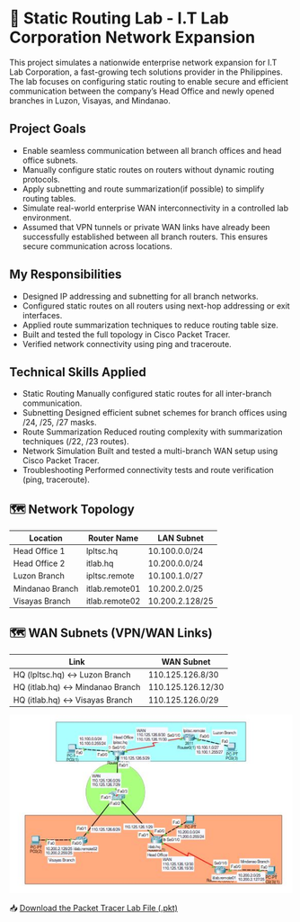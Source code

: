 
# 📡 Static Routing Lab - I.T Lab Corporation Network Expansion

This project simulates a nationwide enterprise network expansion for I.T Lab Corporation, a fast-growing tech solutions provider in the Philippines. The lab focuses on configuring static routing to enable secure and efficient communication between the company’s Head Office and newly opened branches in Luzon, Visayas, and Mindanao.

##  Project Goals
- Enable seamless communication between all branch offices and head office subnets.
- Manually configure static routes on routers without dynamic routing protocols.
- Apply subnetting and route summarization(if possible) to simplify routing tables.
- Simulate real-world enterprise WAN interconnectivity in a controlled lab environment.
- Assumed that VPN tunnels or private WAN links have already been successfully established between all branch routers. This ensures secure communication across locations.

##  My Responsibilities
- Designed IP addressing and subnetting for all branch networks.
- Configured static routes on all routers using next-hop addressing or exit interfaces.
- Applied route summarization techniques to reduce routing table size.
- Built and tested the full topology in Cisco Packet Tracer.
- Verified network connectivity using ping and traceroute.

## Technical Skills Applied
- Static Routing	Manually configured static routes for all inter-branch communication.
- Subnetting	Designed efficient subnet schemes for branch offices using /24, /25, /27 masks.
- Route Summarization	Reduced routing complexity with summarization techniques (/22, /23 routes).
- Network Simulation	Built and tested a multi-branch WAN setup using Cisco Packet Tracer.
- Troubleshooting	Performed connectivity tests and route verification (ping, traceroute).


## 🗺️ Network Topology
| Location            | Router Name        | LAN Subnet             |
|---------------------|--------------------|------------------------|
| Head Office 1       | lpltsc.hq          | 10.100.0.0/24          |
| Head Office 2       | itlab.hq           | 10.200.0.0/24          |
| Luzon Branch        | ipltsc.remote      | 10.100.1.0/27          |
| Mindanao Branch     | itlab.remote01     | 10.200.2.0/25          |
| Visayas Branch      | itlab.remote02     | 10.200.2.128/25        |

## 🗺️ WAN Subnets (VPN/WAN Links)
| Link                            | WAN Subnet       |
| ------------------------------- | ---------------- |
| HQ (lpltsc.hq) ↔ Luzon Branch   | 110.125.126.8/30 |
| HQ (itlab.hq) ↔ Mindanao Branch | 110.125.126.12/30|
| HQ (itlab.hq) ↔ Visayas Branch  | 110.125.126.0/29 |

![Network Topology Diagram](images/topology.jpg)

📥 [Download the Packet Tracer Lab File (.pkt)](lab-files/Static-Routing-Lab.pkt)


